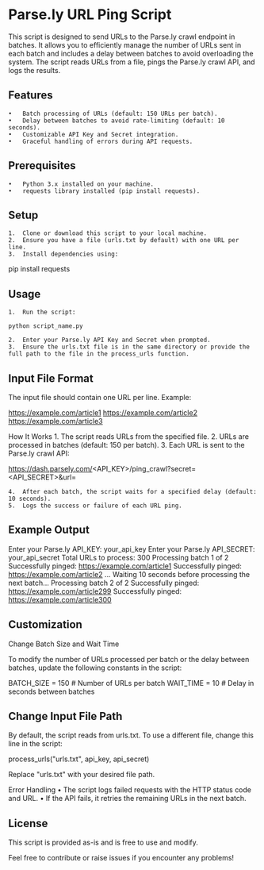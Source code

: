 # Parse.ly URL Ping Script

This script is designed to send URLs to the Parse.ly crawl endpoint in batches. It allows you to efficiently manage the number of URLs sent in each batch and includes a delay between batches to avoid overloading the system. The script reads URLs from a file, pings the Parse.ly crawl API, and logs the results.

## Features
	•	Batch processing of URLs (default: 150 URLs per batch).
	•	Delay between batches to avoid rate-limiting (default: 10 seconds).
	•	Customizable API Key and Secret integration.
	•	Graceful handling of errors during API requests.

## Prerequisites
	•	Python 3.x installed on your machine.
	•	requests library installed (pip install requests).

## Setup
	1.	Clone or download this script to your local machine.
	2.	Ensure you have a file (urls.txt by default) with one URL per line.
	3.	Install dependencies using:

pip install requests

## Usage
	1.	Run the script:

```
python script_name.py
```

	2.	Enter your Parse.ly API Key and Secret when prompted.
	3.	Ensure the urls.txt file is in the same directory or provide the full path to the file in the process_urls function.

## Input File Format

The input file should contain one URL per line. Example:

https://example.com/article1
https://example.com/article2
https://example.com/article3

How It Works
	1.	The script reads URLs from the specified file.
	2.	URLs are processed in batches (default: 150 per batch).
	3.	Each URL is sent to the Parse.ly crawl API:

https://dash.parsely.com/<API_KEY>/ping_crawl?secret=<API_SECRET>&url=<URL>


	4.	After each batch, the script waits for a specified delay (default: 10 seconds).
	5.	Logs the success or failure of each URL ping.

## Example Output

Enter your Parse.ly API_KEY: your_api_key
Enter your Parse.ly API_SECRET: your_api_secret
Total URLs to process: 300
Processing batch 1 of 2
Successfully pinged: https://example.com/article1
Successfully pinged: https://example.com/article2
...
Waiting 10 seconds before processing the next batch...
Processing batch 2 of 2
Successfully pinged: https://example.com/article299
Successfully pinged: https://example.com/article300

## Customization

Change Batch Size and Wait Time

To modify the number of URLs processed per batch or the delay between batches, update the following constants in the script:

BATCH_SIZE = 150  # Number of URLs per batch
WAIT_TIME = 10    # Delay in seconds between batches

## Change Input File Path

By default, the script reads from urls.txt. To use a different file, change this line in the script:

process_urls("urls.txt", api_key, api_secret)

Replace "urls.txt" with your desired file path.

Error Handling
	•	The script logs failed requests with the HTTP status code and URL.
	•	If the API fails, it retries the remaining URLs in the next batch.

## License

This script is provided as-is and is free to use and modify.

Feel free to contribute or raise issues if you encounter any problems!
